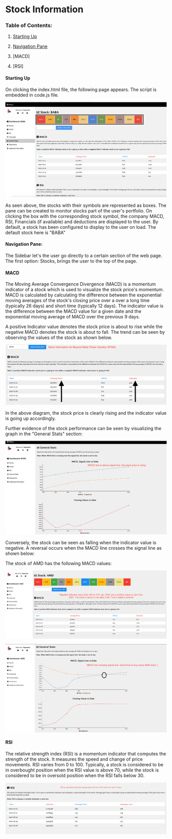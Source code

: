 # Stock Information

### Table of Contents:

1. [Starting Up](#starting_up)

2. [Navigation Pane](#navigation_pane)

3. [MACD]

4. [RSI]

<a name="starting_up"/>

#### Starting Up

On clicking the index.html file, the following page appears. The script is embedded in code.js file.

![first](first.png)

As seen above, the stocks with their symbols are represented as boxes. The pane can be created to monitor stocks part of the user's portfolio. On clicking the box with the corresponding stock symbol, the company MACD, RSI, Financials (if available) and deductions are displayed to the user. By default, a stock has been configured to display to the user on load. The default stock here is "BABA"

<a name="navigation_pane"/>

#### Navigation Pane:

The Sidebar let's the user go directly to a certain section of the web page. The first option: Stocks, brings the user to the top of the page.

#### MACD

The Moving Average Convergence Divergence (MACD) is a momentum indicator of a stock which is used to visualize the stock price's momentum. MACD is calculated by calculating the difference between the exponential moving averages of the stock's closing price over a over a long time (typically 26 days) and short time (typically 12 days). The indicator value is the difference between the MACD value for a given date and the exponential moving average of MACD over the previous 9 days.

A positive Indicator value denotes the stock price is about to rise while the negative MACD denotes the stock is about to fall. The trend can be seen by observing the values of the stock as shown below.

![MACD analysis for BYND](second.png)

In the above diagram, the stock price is clearly rising and the indicator value is going up accordingly.

Further evidence of the stock performance can be seen by visualizing the graph in the "General Stats" section:

![MACD analysis for BYND-2](third.png)

Conversely, the stock can be seen as falling when the indicator value is negative. A reversal occurs when the MACD line crosses the signal line as shown below:

The stock of AMD has the following MACD values:

![MACD analysis for AMD-1](fourth.png)

![MACD analysis for AMD-2](fifth.png)

#### RSI

The relative strength index (RSI) is a momentum indicator that computes the strength of the stock. It measures the speed and change of price movements. RSI varies from 0 to 100. Typically, a stock is considered to be in overbought position when the RSI value is above 70, while the stock is considered to be in oversold position when the RSI falls below 30.

![RSI for BYND](sixth.png)
